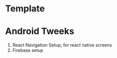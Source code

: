 # Template

# Android Tweeks

1. React Navigation Setup, for react native screens
2. Firebase setup
